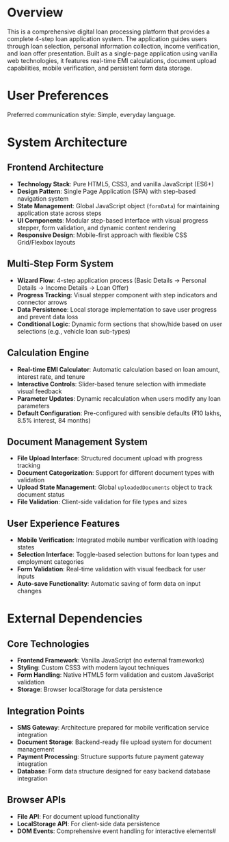 # Overview

This is a comprehensive digital loan processing platform that provides a complete 4-step loan application system. The application guides users through loan selection, personal information collection, income verification, and loan offer presentation. Built as a single-page application using vanilla web technologies, it features real-time EMI calculations, document upload capabilities, mobile verification, and persistent form data storage.

# User Preferences

Preferred communication style: Simple, everyday language.

# System Architecture

## Frontend Architecture
- **Technology Stack**: Pure HTML5, CSS3, and vanilla JavaScript (ES6+)
- **Design Pattern**: Single Page Application (SPA) with step-based navigation system
- **State Management**: Global JavaScript object (`formData`) for maintaining application state across steps
- **UI Components**: Modular step-based interface with visual progress stepper, form validation, and dynamic content rendering
- **Responsive Design**: Mobile-first approach with flexible CSS Grid/Flexbox layouts

## Multi-Step Form System
- **Wizard Flow**: 4-step application process (Basic Details → Personal Details → Income Details → Loan Offer)
- **Progress Tracking**: Visual stepper component with step indicators and connector arrows
- **Data Persistence**: Local storage implementation to save user progress and prevent data loss
- **Conditional Logic**: Dynamic form sections that show/hide based on user selections (e.g., vehicle loan sub-types)

## Calculation Engine
- **Real-time EMI Calculator**: Automatic calculation based on loan amount, interest rate, and tenure
- **Interactive Controls**: Slider-based tenure selection with immediate visual feedback
- **Parameter Updates**: Dynamic recalculation when users modify any loan parameters
- **Default Configuration**: Pre-configured with sensible defaults (₹10 lakhs, 8.5% interest, 84 months)

## Document Management System
- **File Upload Interface**: Structured document upload with progress tracking
- **Document Categorization**: Support for different document types with validation
- **Upload State Management**: Global `uploadedDocuments` object to track document status
- **File Validation**: Client-side validation for file types and sizes

## User Experience Features
- **Mobile Verification**: Integrated mobile number verification with loading states
- **Selection Interface**: Toggle-based selection buttons for loan types and employment categories
- **Form Validation**: Real-time validation with visual feedback for user inputs
- **Auto-save Functionality**: Automatic saving of form data on input changes

# External Dependencies

## Core Technologies
- **Frontend Framework**: Vanilla JavaScript (no external frameworks)
- **Styling**: Custom CSS3 with modern layout techniques
- **Form Handling**: Native HTML5 form validation and custom JavaScript validation
- **Storage**: Browser localStorage for data persistence

## Integration Points
- **SMS Gateway**: Architecture prepared for mobile verification service integration
- **Document Storage**: Backend-ready file upload system for document management
- **Payment Processing**: Structure supports future payment gateway integration
- **Database**: Form data structure designed for easy backend database integration

## Browser APIs
- **File API**: For document upload functionality
- **LocalStorage API**: For client-side data persistence
- **DOM Events**: Comprehensive event handling for interactive elements#
